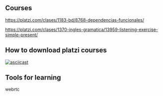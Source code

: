 ## Courses

https://platzi.com/clases/1183-bd/8768-dependencias-funcionales/

https://platzi.com/clases/1370-ingles-gramatica/13959-listening-exercise-simple-present/

## How to download platzi courses

[![asciicast](https://cdn-b-east.streamable.com/image/el3xb_first.jpg?token=f7VbJ1WUmUaIpBCXWNXEEQ&expires=1550444421)](https://cdn-b-east.streamable.com/video/mp4/el3xb.mp4?token=VIMgDATVRryNxVF05g4HIg&expires=1550444324)

## Tools for learning

webrtc
